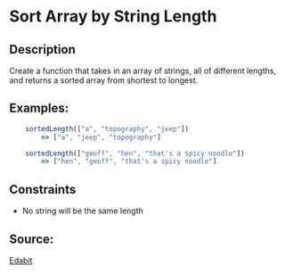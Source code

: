 # Sort Array by String Length

## Description
Create a function that takes in an array of strings, all of different lengths, and returns a sorted array from shortest to longest.

## Examples:

```javascript
    sortedLength(["a", "topography", "jeep"])
        => ["a", "jeep", "topography"]
```

```javascript
    sortedLength(["geoff", "hen", "that's a spicy noodle"])
        => ["hen", "geoff", "that's a spicy noodle"]
```

## Constraints
- No string will be the same length

## Source:
[Edabit](https://edabit.com/challenge/Gz27eKkMcLarzE5Rj)
